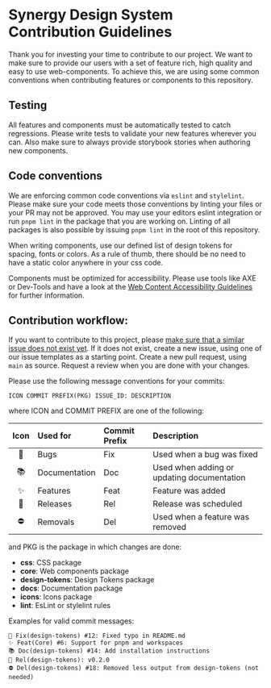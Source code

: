 # Synergy Design System Contribution Guidelines

Thank you for investing your time to contribute to our project.
We want to make sure to provide our users with a set of feature rich, high quality and easy to use web-components.
To achieve this, we are using some common conventions when contributing features or components to this repository.

## Testing

All features and components must be automatically tested to catch regressions. Please write tests to validate your new features wherever you can. Also make sure to always provide storybook stories when authoring new components.

## Code conventions

We are enforcing common code conventions via `eslint` and `stylelint`. Please make sure your code meets those conventions by linting your files or your PR may not be approved. You may use your editors eslint integration or run `pnpm lint` in the package that you are working on. Linting of all packages is also possible by issuing `pnpm lint` in the root of this repository.

When writing components, use our defined list of design tokens for spacing, fonts or colors. As a rule of thumb, there should be no need to have a static color anywhere in your css code.

Components must be optimized for accessibility. Please use tools like AXE or Dev-Tools and have a look at the [Web Content Accessibility Guidelines](https://www.w3.org/WAI/standards-guidelines/wcag/) for further information.

## Contribution workflow:

If you want to contribute to this project, please [make sure that a similar issue does not exist yet](https://github.com/synergy-design-system/synergy-design-system/issues). If it does not exist, create a new issue, using one of our issue templates as a starting point. Create a new pull request, using `main` as source. Request a review when you are done with your changes.

Please use the following message conventions for your commits:

`ICON COMMIT PREFIX(PKG) ISSUE_ID: DESCRIPTION`

where ICON and COMMIT PREFIX are one of the following:

| Icon | Used for      | Commit Prefix | Description                                |
| :--: | :------------ | :------------ | :----------------------------------------- |
|  🐛  | Bugs          | Fix           | Used when a bug was fixed                  |
|  📚  | Documentation | Doc           | Used when adding or updating documentation |
|  ✨  | Features      | Feat          | Feature was added                          |
|  🚀  | Releases      | Rel           | Release was scheduled                      |
|  ⛔  | Removals      | Del           | Used when a feature was removed            |

and PKG is the package in which changes are done:

- **css**: CSS package
- **core**: Web components package
- **design-tokens**: Design Tokens package
- **docs**: Documentation package
- **icons**: Icons package
- **lint**: EsLint or stylelint rules

Examples for valid commit messages:

```
🐛 Fix(design-tokens) #12: Fixed typo in README.md
✨ Feat(Core) #6: Support for pnpm and workspaces
📚 Doc(design-tokens) #14: Add installation instructions
🚀 Rel(design-tokens): v0.2.0
⛔ Del(design-tokens) #18: Removed less output from design-tokens (not needed)
```
